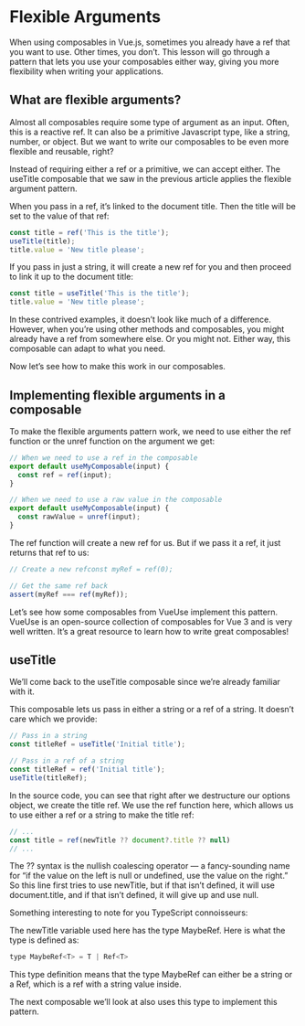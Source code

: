 # Flexible Arguments

When using composables in Vue.js, sometimes you already have a ref that you want to use. Other times, you don’t. This lesson will go through a pattern that lets you use your composables either way, giving you more flexibility when writing your applications.

## What are flexible arguments?

Almost all composables require some type of argument as an input. Often, this is a reactive ref. It can also be a primitive Javascript type, like a string, number, or object. But we want to write our composables to be even more flexible and reusable, right?

Instead of requiring either a ref or a primitive, we can accept either. The useTitle composable that we saw in the previous article applies the flexible argument pattern.

When you pass in a ref, it’s linked to the document title. Then the title will be set to the value of that ref:

```JavaScript
const title = ref('This is the title');
useTitle(title);
title.value = 'New title please';
```

If you pass in just a string, it will create a new ref for you and then proceed to link it up to the document title:

```JavaScript
const title = useTitle('This is the title');
title.value = 'New title please';
```

In these contrived examples, it doesn’t look like much of a difference. However, when you’re using other methods and composables, you might already have a ref from somewhere else. Or you might not. Either way, this composable can adapt to what you need.

Now let’s see how to make this work in our composables.

## Implementing flexible arguments in a composable

To make the flexible arguments pattern work, we need to use either the ref function or the unref function on the argument we get:

```JavaScript
// When we need to use a ref in the composable
export default useMyComposable(input) {
  const ref = ref(input);
}

// When we need to use a raw value in the composable
export default useMyComposable(input) {
  const rawValue = unref(input);
}
```

The ref function will create a new ref for us. But if we pass it a ref, it just returns that ref to us:

```JavaScript
// Create a new refconst myRef = ref(0);

// Get the same ref back
assert(myRef === ref(myRef));
```

Let’s see how some composables from VueUse implement this pattern. VueUse is an open-source collection of composables for Vue 3 and is very well written. It’s a great resource to learn how to write great composables!

## useTitle

We’ll come back to the useTitle composable since we’re already familiar with it.

This composable lets us pass in either a string or a ref of a string. It doesn’t care which we provide:

```JavaScript
// Pass in a string
const titleRef = useTitle('Initial title');

// Pass in a ref of a string
const titleRef = ref('Initial title');
useTitle(titleRef);
```

In the source code, you can see that right after we destructure our options object, we create the title ref. We use the ref function here, which allows us to use either a ref or a string to make the title ref:

```JavaScript
// ...
const title = ref(newTitle ?? document?.title ?? null)
// ...
```

The ?? syntax is the nullish coalescing operator — a fancy-sounding name for “if the value on the left is null or undefined, use the value on the right.” So this line first tries to use newTitle, but if that isn’t defined, it will use document.title, and if that isn’t defined, it will give up and use null.

Something interesting to note for you TypeScript connoisseurs:

The newTitle variable used here has the type MaybeRef<string>. Here is what the type is defined as:

```JavaScript
type MaybeRef<T> = T | Ref<T>

```

This type definition means that the type MaybeRef<string> can either be a string or a Ref<string>, which is a ref with a string value inside.

The next composable we’ll look at also uses this type to implement this pattern.
